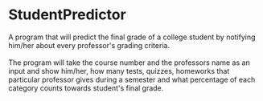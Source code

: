 # StudentPredictor

A program that will predict the final grade of a college student by notifying him/her about every professor's grading criteria.<br /><br /> The program will take the course number and the professors name as an input and show him/her, how many tests, quizzes, homeworks that particular professor gives during a semester and what percentage of each category counts towards student's final grade.
